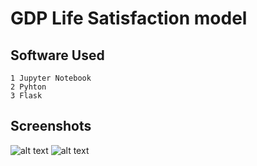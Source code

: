 # GDP Life Satisfaction model

## Software Used
```
1 Jupyter Notebook
2 Pyhton
3 Flask
```
## Screenshots
![alt text]()
![alt text]()

